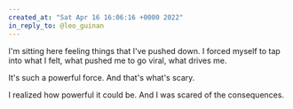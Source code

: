 ```yaml
---
created_at: "Sat Apr 16 16:06:16 +0000 2022"
in_reply_to: @leo_guinan
---
```


I'm sitting here feeling things that I've pushed down. I forced myself to tap into what I felt, what pushed me to go viral, what drives me.

It's such a powerful force. And that's what's scary.

I realized how powerful it could be. And I was scared of the consequences.